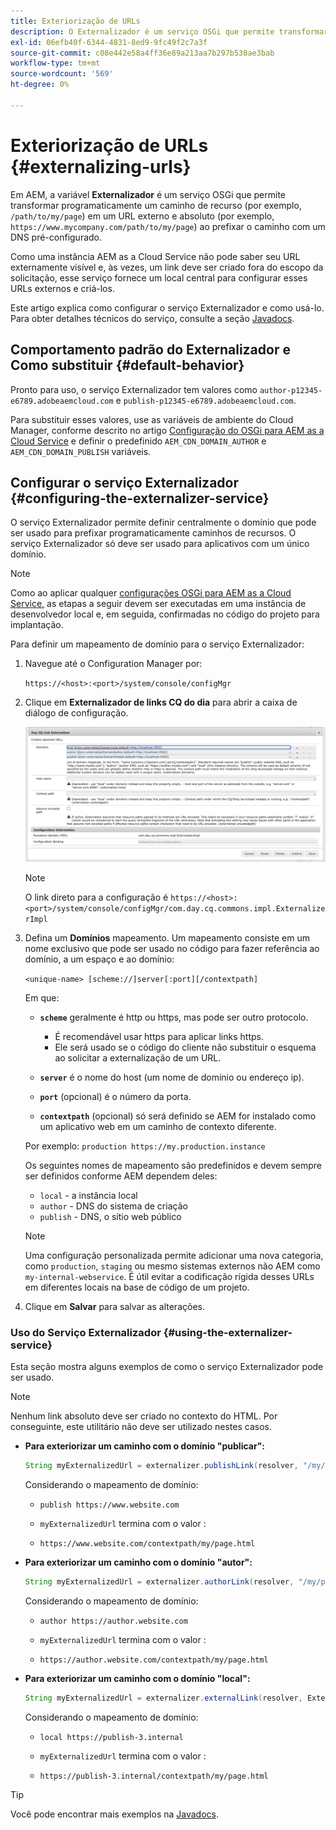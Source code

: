 ```yaml
---
title: Exteriorização de URLs
description: O Externalizador é um serviço OSGi que permite transformar programaticamente um caminho de recurso em um URL externo e absoluto.
exl-id: 06efb40f-6344-4831-8ed9-9fc49f2c7a3f
source-git-commit: c08e442e58a4ff36e89a213aa7b297b538ae3bab
workflow-type: tm+mt
source-wordcount: '569'
ht-degree: 0%

---
```


# Exteriorização de URLs {#externalizing-urls}

Em AEM, a variável **Externalizador** é um serviço OSGi que permite transformar programaticamente um caminho de recurso (por exemplo, `/path/to/my/page`) em um URL externo e absoluto (por exemplo, `https://www.mycompany.com/path/to/my/page`) ao prefixar o caminho com um DNS pré-configurado.

Como uma instância AEM as a Cloud Service não pode saber seu URL externamente visível e, às vezes, um link deve ser criado fora do escopo da solicitação, esse serviço fornece um local central para configurar esses URLs externos e criá-los.

Este artigo explica como configurar o serviço Externalizador e como usá-lo. Para obter detalhes técnicos do serviço, consulte a seção [Javadocs](https://www.adobe.io/experience-manager/reference-materials/cloud-service/javadoc/com/day/cq/commons/Externalizer.html).

## Comportamento padrão do Externalizador e Como substituir {#default-behavior}

Pronto para uso, o serviço Externalizador tem valores como `author-p12345-e6789.adobeaemcloud.com` e `publish-p12345-e6789.adobeaemcloud.com`.

Para substituir esses valores, use as variáveis de ambiente do Cloud Manager, conforme descrito no artigo [Configuração do OSGi para AEM as a Cloud Service](/help/implementing/deploying/configuring-osgi.md#cloud-manager-api-format-for-setting-properties) e definir o predefinido `AEM_CDN_DOMAIN_AUTHOR` e `AEM_CDN_DOMAIN_PUBLISH` variáveis.

## Configurar o serviço Externalizador {#configuring-the-externalizer-service}

O serviço Externalizador permite definir centralmente o domínio que pode ser usado para prefixar programaticamente caminhos de recursos. O serviço Externalizador só deve ser usado para aplicativos com um único domínio.

>[!NOTE]
>
>Como ao aplicar qualquer [configurações OSGi para AEM as a Cloud Service,](/help/implementing/deploying/overview.md#osgi-configuration) as etapas a seguir devem ser executadas em uma instância de desenvolvedor local e, em seguida, confirmadas no código do projeto para implantação.

Para definir um mapeamento de domínio para o serviço Externalizador:

1. Navegue até o Configuration Manager por:

   `https://<host>:<port>/system/console/configMgr`

1. Clique em **Externalizador de links CQ do dia** para abrir a caixa de diálogo de configuração.

   ![A configuração OSGi do Externalizador](./assets/externalizer-osgi.png)

   >[!NOTE]
   >
   >O link direto para a configuração é `https://<host>:<port>/system/console/configMgr/com.day.cq.commons.impl.ExternalizerImpl`

1. Defina um **Domínios** mapeamento. Um mapeamento consiste em um nome exclusivo que pode ser usado no código para fazer referência ao domínio, a um espaço e ao domínio:

   `<unique-name> [scheme://]server[:port][/contextpath]`

   Em que:

   * **`scheme`** geralmente é http ou https, mas pode ser outro protocolo.

      * É recomendável usar https para aplicar links https.
      * Ele será usado se o código do cliente não substituir o esquema ao solicitar a externalização de um URL.
   * **`server`** é o nome do host (um nome de domínio ou endereço ip).
   * **`port`** (opcional) é o número da porta.
   * **`contextpath`** (opcional) só será definido se AEM for instalado como um aplicativo web em um caminho de contexto diferente.

   Por exemplo: `production https://my.production.instance`

   Os seguintes nomes de mapeamento são predefinidos e devem sempre ser definidos conforme AEM dependem deles:

   * `local` - a instância local
   * `author` - DNS do sistema de criação
   * `publish` - DNS, o sítio web público

   >[!NOTE]
   >
   >Uma configuração personalizada permite adicionar uma nova categoria, como `production`, `staging` ou mesmo sistemas externos não AEM como `my-internal-webservice`. É útil evitar a codificação rígida desses URLs em diferentes locais na base de código de um projeto.

1. Clique em **Salvar** para salvar as alterações.

### Uso do Serviço Externalizador {#using-the-externalizer-service}

Esta seção mostra alguns exemplos de como o serviço Externalizador pode ser usado.

>[!NOTE]
>
>Nenhum link absoluto deve ser criado no contexto do HTML. Por conseguinte, este utilitário não deve ser utilizado nestes casos.

* **Para exteriorizar um caminho com o domínio &quot;publicar&quot;:**

   ```java
   String myExternalizedUrl = externalizer.publishLink(resolver, "/my/page") + ".html";
   ```

   Considerando o mapeamento de domínio:

   * `publish https://www.website.com`

   * `myExternalizedUrl` termina com o valor :

   * `https://www.website.com/contextpath/my/page.html`

* **Para exteriorizar um caminho com o domínio &quot;autor&quot;:**

   ```java
   String myExternalizedUrl = externalizer.authorLink(resolver, "/my/page") + ".html";
   ```

   Considerando o mapeamento de domínio:

   * `author https://author.website.com`

   * `myExternalizedUrl` termina com o valor :

   * `https://author.website.com/contextpath/my/page.html`

* **Para exteriorizar um caminho com o domínio &quot;local&quot;:**

   ```java
   String myExternalizedUrl = externalizer.externalLink(resolver, Externalizer.LOCAL, "/my/page") + ".html";
   ```

   Considerando o mapeamento de domínio:

   * `local https://publish-3.internal`

   * `myExternalizedUrl` termina com o valor :

   * `https://publish-3.internal/contextpath/my/page.html`

>[!TIP]
>
>Você pode encontrar mais exemplos na [Javadocs](https://www.adobe.io/experience-manager/reference-materials/cloud-service/javadoc/com/day/cq/commons/Externalizer.html).
